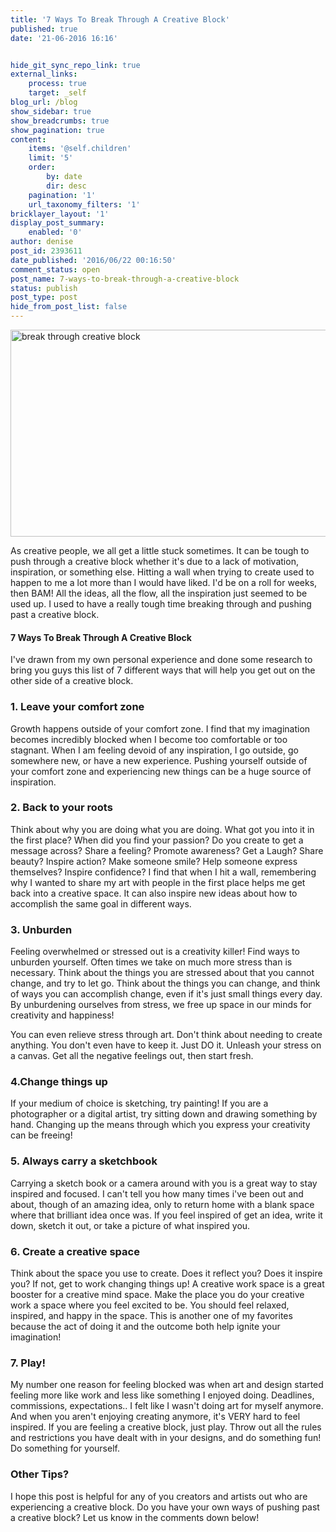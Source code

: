 ```yaml
---
title: '7 Ways To Break Through A Creative Block'
published: true
date: '21-06-2016 16:16'


hide_git_sync_repo_link: true
external_links:
    process: true
    target: _self
blog_url: /blog
show_sidebar: true
show_breadcrumbs: true
show_pagination: true
content:
    items: '@self.children'
    limit: '5'
    order:
        by: date
        dir: desc
    pagination: '1'
    url_taxonomy_filters: '1'
bricklayer_layout: '1'
display_post_summary:
    enabled: '0'
author: denise
post_id: 2393611
date_published: '2016/06/22 00:16:50'
comment_status: open
post_name: 7-ways-to-break-through-a-creative-block
status: publish
post_type: post
hide_from_post_list: false
---
```


<img class="alignnone size-large wp-image-2394157" src="https://printaura.com/wp-content/uploads/2016/06/creative-block-1024x346.jpg" alt="break through creative block" width="980" height="331" />

As creative people, we all get a little stuck sometimes. It can be tough to push through a creative block whether it's due to a lack of motivation, inspiration, or something else. Hitting a wall when trying to create used to happen to me a lot more than I would have liked. I'd be on a roll for weeks, then BAM! All the ideas, all the flow, all the inspiration just seemed to be used up. I used to have a really tough time breaking through and pushing past a creative block.
<h4>7 Ways To Break Through A Creative Block</h4>
I've drawn from my own personal experience and done some research to bring you guys this list of 7 different ways that will help you get out on the other side of a creative block.
<h3>1. Leave your comfort zone</h3>
Growth happens outside of your comfort zone. I find that my imagination becomes incredibly blocked when I become too comfortable or too stagnant. When I am feeling devoid of any inspiration, I go outside, go somewhere new, or have a new experience. Pushing yourself outside of your comfort zone and experiencing new things can be a huge source of inspiration.
<h3>2. Back to your roots</h3>
Think about why you are doing what you are doing. What got you into it in the first place? When did you find your passion? Do you create to get a message across? Share a feeling? Promote awareness? Get a Laugh? Share beauty? Inspire action? Make someone smile? Help someone express themselves? Inspire confidence? I find that when I hit a wall, remembering why I wanted to share my art with people in the first place helps me get back into a creative space. It can also inspire new ideas about how to accomplish the same goal in different ways.
<h3>3. Unburden</h3>
Feeling overwhelmed or stressed out is a creativity killer! Find ways to unburden yourself. Often times we take on much more stress than is necessary. Think about the things you are stressed about that you cannot change, and try to let go. Think about the things you can change, and think of ways you can accomplish change, even if it's just small things every day. By unburdening ourselves from stress, we free up space in our minds for creativity and happiness!

You can even relieve stress through art. Don't think about needing to create anything. You don't even have to keep it. Just DO it. Unleash your stress on a canvas. Get all the negative feelings out, then start fresh.
<h3>4.Change things up</h3>
If your medium of choice is sketching, try painting! If you are a photographer or a digital artist, try sitting down and drawing something by hand. Changing up the means through which you express your creativity can be freeing!
<h3>5. Always carry a sketchbook</h3>
Carrying a sketch book or a camera around with you is a great way to stay inspired and focused. I can't tell you how many times i've been out and about, though of an amazing idea, only to return home with a blank space where that brilliant idea once was. If you feel inspired of get an idea, write it down, sketch it out, or take a picture of what inspired you.
<h3>6. Create a creative space</h3>
Think about the space you use to create. Does it reflect you? Does it inspire you? If not, get to work changing things up! A creative work space is a great booster for a creative mind space. Make the place you do your creative work a space where you feel excited to be. You should feel relaxed, inspired, and happy in the space. This is another one of my favorites because the act of doing it and the outcome both help ignite your imagination!
<h3>7. Play!</h3>
My number one reason for feeling blocked was when art and design started feeling more like work and less like something I enjoyed doing. Deadlines, commissions, expectations.. I felt like I wasn't doing art for myself anymore. And when you aren't enjoying creating anymore, it's VERY hard to feel inspired. If you are feeling a creative block, just play. Throw out all the rules and restrictions you have dealt with in your designs, and do something fun! Do something for yourself.
<h3>Other Tips?</h3>
I hope this post is helpful for any of you creators and artists out who are experiencing a creative block. Do you have your own ways of pushing past a creative block? Let us know in the comments down below!